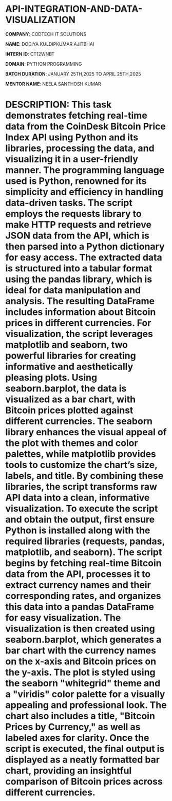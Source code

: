 # API-INTEGRATION-AND-DATA-VISUALIZATION

**COMPANY**: CODTECH IT SOLUTIONS

**NAME**: DODIYA KULDIPKUMAR AJITBHAI

**INTERN ID**: CT12WNBT

**DOMAIN**: PYTHON PROGRAMMING

**BATCH DURATION**: JANUARY 25TH,2025 TO APRIL 25TH,2025

**MENTOR NAME**: NEELA SANTHOSH KUMAR

# DESCRIPTION: This task demonstrates fetching real-time data from the CoinDesk Bitcoin Price Index API using Python and its libraries, processing the data, and visualizing it in a user-friendly manner. The programming language used is Python, renowned for its simplicity and efficiency in handling data-driven tasks. The script employs the requests library to make HTTP requests and retrieve JSON data from the API, which is then parsed into a Python dictionary for easy access. The extracted data is structured into a tabular format using the pandas library, which is ideal for data manipulation and analysis. The resulting DataFrame includes information about Bitcoin prices in different currencies. For visualization, the script leverages matplotlib and seaborn, two powerful libraries for creating informative and aesthetically pleasing plots. Using seaborn.barplot, the data is visualized as a bar chart, with Bitcoin prices plotted against different currencies. The seaborn library enhances the visual appeal of the plot with themes and color palettes, while matplotlib provides tools to customize the chart’s size, labels, and title. By combining these libraries, the script transforms raw API data into a clean, informative visualization. To execute the script and obtain the output, first ensure Python is installed along with the required libraries (requests, pandas, matplotlib, and seaborn). The script begins by fetching real-time Bitcoin data from the API, processes it to extract currency names and their corresponding rates, and organizes this data into a pandas DataFrame for easy visualization. The visualization is then created using seaborn.barplot, which generates a bar chart with the currency names on the x-axis and Bitcoin prices on the y-axis. The plot is styled using the seaborn "whitegrid" theme and a "viridis" color palette for a visually appealing and professional look. The chart also includes a title, "Bitcoin Prices by Currency," as well as labeled axes for clarity. Once the script is executed, the final output is displayed as a neatly formatted bar chart, providing an insightful comparison of Bitcoin prices across different currencies.

